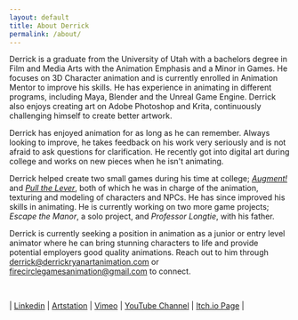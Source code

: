 ```yaml
---
layout: default
title: About Derrick
permalink: /about/
---
```


Derrick is a graduate from the University of Utah with a bachelors degree in Film and Media Arts with the Animation Emphasis and a Minor in Games.  He focuses on 3D Character animation and is currently enrolled in Animation Mentor to improve his skills.  He has experience in animating in different programs, including Maya, Blender and the Unreal Game Engine.  Derrick also enjoys creating art on Adobe Photoshop and Krita, continuously challenging himself to create better artwork.  

Derrick has enjoyed animation for as long as he can remember.  Always looking to improve, he takes feedback on his work very seriously and is not afraid to ask questions for clarification.  He recently got into digital art during college and works on new pieces when he isn't animating.  

Derrick helped create two small games during his time at college; [_Augment!_](https://kaeyde.itch.io/augment) and [_Pull the Lever_](https://theultimatesir.itch.io/pull-the-lever), both of which he was in charge of the animation, texturing and modeling of characters and NPCs.  He has since improved his skills in animating.  He is currently working on two more game projects; _Escape the Manor_, a solo project, and _Professor Longtie_, with his father.

Derrick is currently seeking a position in animation as a junior or entry level animator where he can bring stunning characters to life and provide potential employers good quality animations.  Reach out to him through [derrick@derrickryanartanimation.com](mailto:derrick@derrickryanartanimation.com) or [firecirclegamesanimation@gmail.com](mailto:firecirclegamesanimation@gmail.com) to connect.  

<br>

| [Linkedin](https://www.linkedin.com/in/dryan-animations/) | [Artstation](https://dmryan.artstation.com/) | [Vimeo](https://vimeo.com/firecirclegamesanimation) | [YouTube Channel](https://youtube.com/@firecirclegamesandanimation) | [Itch.io Page](https://deranreizer.itch.io/) |
